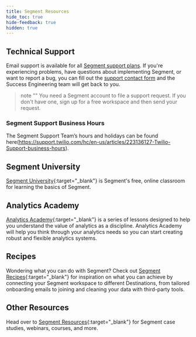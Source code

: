 ```yaml
---
title: Segment Resources
hide_toc: true
hide-feedback: true
hidden: true
---
```


## Technical Support

Email support is available for all [Segment support plans](https://segment.com/support-plans/). If you're experiencing problems, have questions about implementing Segment, or want to report a bug, you can fill out the [support contact form](https://segment.com/help/contact/) and the Success Engineering team will get back to you.

> note ""
> You need a Segment account to file a support request. If you don't have one, sign up for a free workspace and then send your request.

### Segment Support Business Hours

The Segment Support Team’s hours and holidays can be found here(https://support.twilio.com/hc/en-us/articles/223136127-Twilio-Support-business-hours).

## Segment University

[Segment University](https://university.segment.com/?utm=docs){:target="_blank"} is Segment's free, online classroom for learning the basics of Segment.

## Analytics Academy

[Analytics Academy](https://segment.com/academy/?utm=docs){:target="_blank"}  is a series of lessons designed to help you understand the value of analytics as a discipline. Analytics Academy will help you think through your analytics needs so you can start creating robust and flexible analytics systems.

## Recipes

Wondering what you can do with Segment? Check out [Segment Recipes](https://segment.com/recipes/?utm=docs){:target="_blank"} for inspiration on what you can achieve by connecting your Segment workspace to different Destinations, from tailored onboarding emails to joining and cleaning your data with third-party tools.

## Other Resources

Head over to [Segment Resources](https://segment.com/resources/?utm=docs){:target="_blank"} for Segment case studies, webinars, courses, and more.
